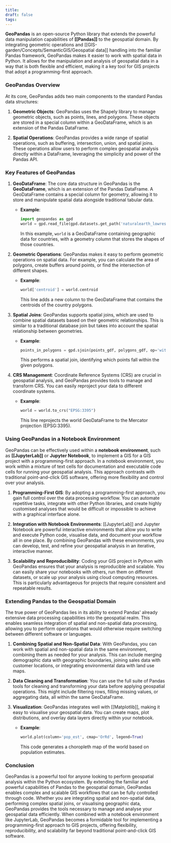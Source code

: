 ```yaml
---
title: 
draft: false
tags:
---
```

**GeoPandas** is an open-source Python library that extends the powerful data manipulation capabilities of **[[Pandas]]** to the geospatial domain. By integrating geometric operations and [[GIS-garden/Concepts/SemanticGIS/Geospatial data]] handling into the familiar Pandas framework, GeoPandas makes it easier to work with spatial data in Python. It allows for the manipulation and analysis of geospatial data in a way that is both flexible and efficient, making it a key tool for GIS projects that adopt a programming-first approach.

### **GeoPandas Overview**

At its core, GeoPandas adds two main components to the standard Pandas data structures:

1. **Geometric Objects**: GeoPandas uses the Shapely library to manage geometric objects, such as points, lines, and polygons. These objects are stored in a special column within a GeoDataFrame, which is an extension of the Pandas DataFrame.

2. **Spatial Operations**: GeoPandas provides a wide range of spatial operations, such as buffering, intersection, union, and spatial joins. These operations allow users to perform complex geospatial analysis directly within a DataFrame, leveraging the simplicity and power of the Pandas API.

### **Key Features of GeoPandas**

1. **GeoDataFrame**: The core data structure in GeoPandas is the **GeoDataFrame**, which is an extension of the Pandas DataFrame. A GeoDataFrame contains a special column for geometry, allowing it to store and manipulate spatial data alongside traditional tabular data.
   - **Example**:
     ```python
     import geopandas as gpd
     world = gpd.read_file(gpd.datasets.get_path('naturalearth_lowres'))
     ```
     In this example, `world` is a GeoDataFrame containing geographic data for countries, with a geometry column that stores the shapes of those countries.

2. **Geometric Operations**: GeoPandas makes it easy to perform geometric operations on spatial data. For example, you can calculate the area of polygons, create buffers around points, or find the intersection of different shapes.
   - **Example**:
     ```python
     world['centroid'] = world.centroid
     ```
     This line adds a new column to the GeoDataFrame that contains the centroids of the country polygons.

3. **Spatial Joins**: GeoPandas supports spatial joins, which are used to combine spatial datasets based on their geometric relationships. This is similar to a traditional database join but takes into account the spatial relationship between geometries.
   - **Example**:
     ```python
     points_in_polygons = gpd.sjoin(points_gdf, polygons_gdf, op='within')
     ```
     This performs a spatial join, identifying which points fall within the given polygons.

4. **CRS Management**: Coordinate Reference Systems (CRS) are crucial in geospatial analysis, and GeoPandas provides tools to manage and transform CRS. You can easily reproject your data to different coordinate systems.
   - **Example**:
     ```python
     world = world.to_crs("EPSG:3395")
     ```
     This line reprojects the world GeoDataFrame to the Mercator projection (EPSG:3395).

### **Using GeoPandas in a Notebook Environment**

GeoPandas can be effectively used within a **notebook environment**, such as **[[JupyterLab]]** or **Jupyter Notebook**, to implement a GIS for a GIS project with a programming-first approach. In a notebook environment, you work within a mixture of text cells for documentation and executable code cells for running your geospatial analysis. This approach contrasts with traditional point-and-click GIS software, offering more flexibility and control over your analysis.

1. **Programming-First GIS**: By adopting a programming-first approach, you gain full control over the data processing workflow. You can automate repetitive tasks, integrate with other Python libraries, and create highly customised analyses that would be difficult or impossible to achieve with a graphical interface alone.

2. **Integration with Notebook Environments**: [[JupyterLab]] and Jupyter Notebook are powerful interactive environments that allow you to write and execute Python code, visualise data, and document your workflow all in one place. By combining GeoPandas with these environments, you can develop, test, and refine your geospatial analysis in an iterative, interactive manner.

3. **Scalability and Reproducibility**: Coding your GIS project in Python with GeoPandas ensures that your analysis is reproducible and scalable. You can easily share your notebooks with others, run them on different datasets, or scale up your analysis using cloud computing resources. This is particularly advantageous for projects that require consistent and repeatable results.

### **Extending Pandas to the Geospatial Domain**

The true power of GeoPandas lies in its ability to extend Pandas' already extensive data processing capabilities into the geospatial realm. This enables seamless integration of spatial and non-spatial data processing, allowing you to perform operations that would otherwise require switching between different software or languages.

1. **Combining Spatial and Non-Spatial Data**: With GeoPandas, you can work with spatial and non-spatial data in the same environment, combining them as needed for your analysis. This can include merging demographic data with geographic boundaries, joining sales data with customer locations, or integrating environmental data with land use maps.

2. **Data Cleaning and Transformation**: You can use the full suite of Pandas tools for cleaning and transforming your data before applying geospatial operations. This might include filtering rows, filling missing values, or aggregating data, all within the same GeoDataFrame.

3. **Visualization**: GeoPandas integrates well with [[Matplotlib]], making it easy to visualise your geospatial data. You can create maps, plot distributions, and overlay data layers directly within your notebook.

   - **Example**:
     ```python
     world.plot(column='pop_est', cmap='OrRd', legend=True)
     ```
     This code generates a choropleth map of the world based on population estimates.

### **Conclusion**

GeoPandas is a powerful tool for anyone looking to perform geospatial analysis within the Python ecosystem. By extending the familiar and powerful capabilities of Pandas to the geospatial domain, GeoPandas enables complex and scalable GIS workflows that can be fully controlled through code. Whether you are integrating spatial and non-spatial data, performing complex spatial joins, or visualising geographic data, GeoPandas provides the tools necessary to manage and analyse your geospatial data efficiently. When combined with a notebook environment like JupyterLab, GeoPandas becomes a formidable tool for implementing a programming-first approach to GIS projects, offering flexibility, reproducibility, and scalability far beyond traditional point-and-click GIS software.
